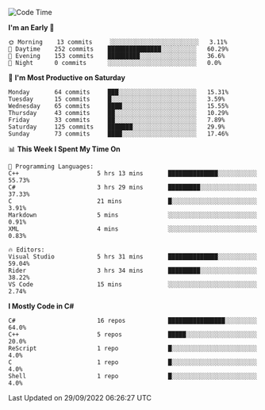 <!--START_SECTION:waka-->
![Code Time](http://img.shields.io/badge/Code%20Time-832%20hrs%2054%20mins-blue)

**I'm an Early 🐤** 

```text
🌞 Morning    13 commits     ░░░░░░░░░░░░░░░░░░░░░░░░░   3.11% 
🌆 Daytime    252 commits    ███████████████░░░░░░░░░░   60.29% 
🌃 Evening    153 commits    █████████░░░░░░░░░░░░░░░░   36.6% 
🌙 Night      0 commits      ░░░░░░░░░░░░░░░░░░░░░░░░░   0.0%

```
📅 **I'm Most Productive on Saturday** 

```text
Monday       64 commits     ███░░░░░░░░░░░░░░░░░░░░░░   15.31% 
Tuesday      15 commits     █░░░░░░░░░░░░░░░░░░░░░░░░   3.59% 
Wednesday    65 commits     ████░░░░░░░░░░░░░░░░░░░░░   15.55% 
Thursday     43 commits     ██░░░░░░░░░░░░░░░░░░░░░░░   10.29% 
Friday       33 commits     ██░░░░░░░░░░░░░░░░░░░░░░░   7.89% 
Saturday     125 commits    ███████░░░░░░░░░░░░░░░░░░   29.9% 
Sunday       73 commits     ████░░░░░░░░░░░░░░░░░░░░░   17.46%

```


📊 **This Week I Spent My Time On** 

```text
💬 Programming Languages: 
C++                      5 hrs 13 mins       ██████████████░░░░░░░░░░░   55.73% 
C#                       3 hrs 29 mins       █████████░░░░░░░░░░░░░░░░   37.33% 
C                        21 mins             █░░░░░░░░░░░░░░░░░░░░░░░░   3.91% 
Markdown                 5 mins              ░░░░░░░░░░░░░░░░░░░░░░░░░   0.91% 
XML                      4 mins              ░░░░░░░░░░░░░░░░░░░░░░░░░   0.83%

🔥 Editors: 
Visual Studio            5 hrs 31 mins       ██████████████░░░░░░░░░░░   59.04% 
Rider                    3 hrs 34 mins       █████████░░░░░░░░░░░░░░░░   38.22% 
VS Code                  15 mins             ░░░░░░░░░░░░░░░░░░░░░░░░░   2.74%

```

**I Mostly Code in C#** 

```text
C#                       16 repos            ████████████████░░░░░░░░░   64.0% 
C++                      5 repos             █████░░░░░░░░░░░░░░░░░░░░   20.0% 
ReScript                 1 repo              █░░░░░░░░░░░░░░░░░░░░░░░░   4.0% 
C                        1 repo              █░░░░░░░░░░░░░░░░░░░░░░░░   4.0% 
Shell                    1 repo              █░░░░░░░░░░░░░░░░░░░░░░░░   4.0%

```



 Last Updated on 29/09/2022 06:26:27 UTC
<!--END_SECTION:waka-->
